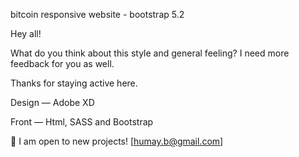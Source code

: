 bitcoin responsive website - bootstrap 5.2

Hey all!

What do you think about this style and general feeling? I need more feedback for you as well.



Thanks for staying active here.

Design — Adobe XD

Front — Html, SASS and Bootstrap

💌 I am open to new projects! [humay.b@gmail.com]
